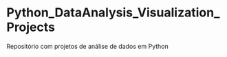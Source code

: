 # Python_DataAnalysis_Visualization_Projects
Repositório com projetos de análise de dados em Python
